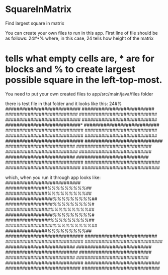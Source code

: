 # SquareInMatrix
 Find largest square in matrix

You can create your own files to run in this app.
First line of file should be as follows: 24#*% where, in this case, 24 tells how height of the matrix
# tells what empty cells are, * are for blocks and % to create largest possible square in the left-top-most.

You need to put your own created files to app/src/main/java/files folder

there is test file in that folder and it looks like this:
24#*%
#######################*####
###*########*###############
#*#####*####################
############################
##########################*#
##############*#############
###########################*
#############*##############
############################
##*#############*###########
############################
####*#####################*#
############################
############################
##*##########*########*#####
############*###############
#####*###############*######
#*####################*#####
#########*##*#############*#
#*###*######################
############################
##*#########################
#########################*##
############################

which, when you run it through app looks like:
#######################*####
###*########*####%%%%%%%%%##
#*#####*#########%%%%%%%%%##
#################%%%%%%%%%##
#################%%%%%%%%%*#
##############*##%%%%%%%%%##
#################%%%%%%%%%#*
#############*###%%%%%%%%%##
#################%%%%%%%%%##
##*#############*%%%%%%%%%##
############################
####*#####################*#
############################
############################
##*##########*########*#####
############*###############
#####*###############*######
#*####################*#####
#########*##*#############*#
#*###*######################
############################
##*#########################
#########################*##
############################

